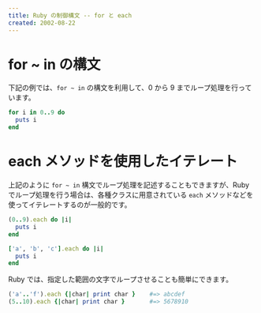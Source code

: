 ```yaml
---
title: Ruby の制御構文 -- for と each
created: 2002-08-22
---
```


for ~ in の構文
====
下記の例では、`for ~ in` の構文を利用して、0 から 9 までループ処理を行っています。

```ruby
for i in 0..9 do
  puts i
end
```


each メソッドを使用したイテレート
====
上記のように `for ~ in` 構文でループ処理を記述することもできますが、Ruby でループ処理を行う場合は、各種クラスに用意されている `each` メソッドなどを使ってイテレートするのが一般的です。

```ruby
(0..9).each do |i|
  puts i
end

['a', 'b', 'c'].each do |i|
  puts i
end
```

Ruby では、指定した範囲の文字でループさせることも簡単にできます。

```ruby
('a'..'f').each {|char| print char }    #=> abcdef
(5..10).each {|char| print char }       #=> 5678910
```

